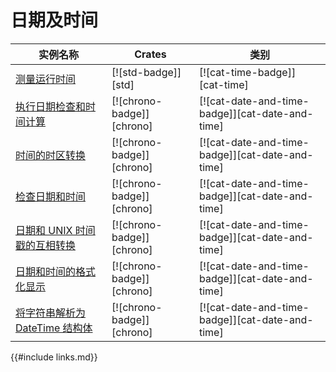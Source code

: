 # 日期及时间

<!--
> [datetime.md](https://github.com/rust-lang-nursery/rust-cookbook/blob/master/src/datetime.md)
> <br />
> commit 97dabe59ae705bf6a2aaebbcd1d189ec2a83f98b - 2018.07.11
-->

| 实例名称 | Crates | 类别 |
|--------|--------|------------|
| [测量运行时间][ex-measure-elapsed-time] | [![std-badge]][std] | [![cat-time-badge]][cat-time] |
| [执行日期检查和时间计算][ex-datetime-arithmetic] | [![chrono-badge]][chrono] | [![cat-date-and-time-badge]][cat-date-and-time] |
| [时间的时区转换][ex-convert-datetime-timezone] | [![chrono-badge]][chrono] | [![cat-date-and-time-badge]][cat-date-and-time] |
| [检查日期和时间][ex-examine-date-and-time] | [![chrono-badge]][chrono] | [![cat-date-and-time-badge]][cat-date-and-time] |
| [日期和 UNIX 时间戳的互相转换][ex-convert-datetime-timestamp] | [![chrono-badge]][chrono] | [![cat-date-and-time-badge]][cat-date-and-time] |
| [日期和时间的格式化显示][ex-format-datetime] | [![chrono-badge]][chrono] | [![cat-date-and-time-badge]][cat-date-and-time] |
| [将字符串解析为 DateTime 结构体][ex-parse-datetime] | [![chrono-badge]][chrono] | [![cat-date-and-time-badge]][cat-date-and-time] |

[ex-measure-elapsed-time]: datetime/duration.md#测量运行时间
[ex-datetime-arithmetic]: datetime/duration.md#执行日期检查和时间计算
[ex-convert-datetime-timezone]: datetime/duration.md#时间的时区转换
[ex-examine-date-and-time]: datetime/parse.md#检查日期和时间
[ex-convert-datetime-timestamp]: datetime/parse.md#日期和-unix-时间戳的互相转换
[ex-format-datetime]: datetime/parse.md#日期和时间的格式化显示
[ex-parse-datetime]: datetime/parse.md#将字符串解析为-datetime-结构体

{{#include links.md}}
